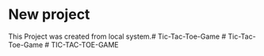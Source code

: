 # New project

This Project was created from local system.#   T i c - T a c - T o e - G a m e  
 #   T i c - T a c - T o e - G a m e  
 #   T I C - T A C - T O E - G A M E  
 